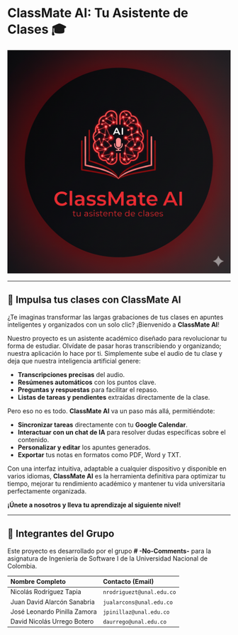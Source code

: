# ClassMate AI: Tu Asistente de Clases 🎓
<div id="header" align="left">
  <img src="ClassMateAI.png" width="600"/>
</div>

---

## 🚀 Impulsa tus clases con ClassMate AI

¿Te imaginas transformar las largas grabaciones de tus clases en apuntes inteligentes y organizados con un solo clic? ¡Bienvenido a **ClassMate AI**!

Nuestro proyecto es un asistente académico diseñado para revolucionar tu forma de estudiar. Olvídate de pasar horas transcribiendo y organizando; nuestra aplicación lo hace por ti. Simplemente sube el audio de tu clase y deja que nuestra inteligencia artificial genere:

-   **Transcripciones precisas** del audio.
-   **Resúmenes automáticos** con los puntos clave.
-   **Preguntas y respuestas** para facilitar el repaso.
-   **Listas de tareas y pendientes** extraídas directamente de la clase.

Pero eso no es todo. **ClassMate AI** va un paso más allá, permitiéndote:

-   **Sincronizar tareas** directamente con tu **Google Calendar**.
-   **Interactuar con un chat de IA** para resolver dudas específicas sobre el contenido.
-   **Personalizar y editar** los apuntes generados.
-   **Exportar** tus notas en formatos como PDF, Word y TXT.

Con una interfaz intuitiva, adaptable a cualquier dispositivo y disponible en varios idiomas, **ClassMate AI** es la herramienta definitiva para optimizar tu tiempo, mejorar tu rendimiento académico y mantener tu vida universitaria perfectamente organizada.

**¡Únete a nosotros y lleva tu aprendizaje al siguiente nivel!**

---

## 👥 Integrantes del Grupo

Este proyecto es desarrollado por el grupo **# -No-Comments-** para la asignatura de Ingeniería de Software I de la Universidad Nacional de Colombia.

| Nombre Completo | Contacto (Email) |
| :-------------------------- | :------------------------------ |
| Nicolás Rodríguez Tapia | `nrodriguezt@unal.edu.co` |
| Juan David Alarcón Sanabria | `jualarcons@unal.edu.co` |
| José Leonardo Pinilla Zamora | `jpinillaz@unal.edu.co` |
| David Nicolás Urrego Botero | `daurrego@unal.edu.co` |
